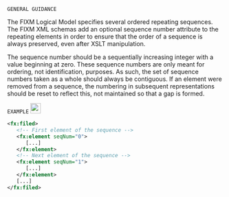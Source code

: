 `GENERAL GUIDANCE`

The FIXM Logical Model specifies several ordered repeating sequences.
The FIXM XML schemas add an optional sequence number attribute to the
repeating elements in order to ensure that the order of a sequence is
always preserved, even after XSLT manipulation.

The sequence number should be a sequentially increasing integer with a
value beginning at zero. These sequence numbers are only meant for
ordering, not identification, purposes. As such, the set of sequence
numbers taken as a whole should always be contiguous. If an element were
removed from a sequence, the numbering in subsequent representations
should be reset to reflect this, not maintained so that a gap is formed.

`EXAMPLE` <img src="./media/ok.png" style="width:0.25in;height:0.25in" />

```xml
<fx:filed>
   <!-- First element of the sequence -->
   <fx:element seqNum="0">
      [...]
   </fx:element>
   <!-- Next element of the sequence -->
   <fx:element seqNum="1">
      [...]
   </fx:element>
   [...]
</fx:filed>
```